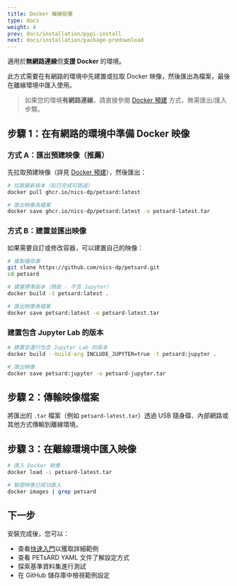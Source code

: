 ```yaml
---
title: Docker 離線部署
type: docs
weight: 4
prev: docs/installation/pypi-install
next: docs/installation/package-predownload
---
```


適用於**無網路連線**但**支援 Docker** 的環境。

此方式需要在有網路的環境中先建置或拉取 Docker 映像，然後匯出為檔案，最後在離線環境中匯入使用。

> 如果您的環境**有網路連線**，請直接參閱 [Docker 預建](../docker-prebuilt) 方式，無需匯出/匯入步驟。

## 步驟 1：在有網路的環境中準備 Docker 映像

### 方式 A：匯出預建映像（推薦）

先拉取預建映像（詳見 [Docker 預建](../docker-prebuilt)），然後匯出：

```bash
# 拉取最新版本（如已完成可跳過）
docker pull ghcr.io/nics-dp/petsard:latest

# 匯出映像為檔案
docker save ghcr.io/nics-dp/petsard:latest -o petsard-latest.tar
```

### 方式 B：建置並匯出映像

如果需要自訂或修改容器，可以建置自己的映像：

```bash
# 複製儲存庫
git clone https://github.com/nics-dp/petsard.git
cd petsard

# 建置標準版本（預設 - 不含 Jupyter）
docker build -t petsard:latest .

# 匯出映像為檔案
docker save petsard:latest -o petsard-latest.tar
```

### 建置包含 Jupyter Lab 的版本

```bash
# 建置並運行包含 Jupyter Lab 的版本
docker build --build-arg INCLUDE_JUPYTER=true -t petsard:jupyter .

# 匯出映像
docker save petsard:jupyter -o petsard-jupyter.tar
```

## 步驟 2：傳輸映像檔案

將匯出的 `.tar` 檔案（例如 `petsard-latest.tar`）透過 USB 隨身碟、內部網路或其他方式傳輸到離線環境。

## 步驟 3：在離線環境中匯入映像

```bash
# 匯入 Docker 映像
docker load -i petsard-latest.tar

# 驗證映像已成功匯入
docker images | grep petsard
```

## 下一步

安裝完成後，您可以：

* 查看[快速入門](../getting-started)以獲取詳細範例
* 查看 PETsARD YAML 文件了解設定方式
* 探索基準資料集進行測試
* 在 GitHub 儲存庫中檢視範例設定
